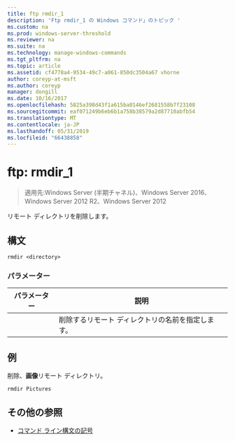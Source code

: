 ```yaml
---
title: ftp rmdir_1
description: 'Ftp rmdir_1 の Windows コマンド」のトピック '
ms.custom: na
ms.prod: windows-server-threshold
ms.reviewer: na
ms.suite: na
ms.technology: manage-windows-commands
ms.tgt_pltfrm: na
ms.topic: article
ms.assetid: cf4778a4-9534-49c7-a061-850dc3504a67 vhorne
author: coreyp-at-msft
ms.author: coreyp
manager: dongill
ms.date: 10/16/2017
ms.openlocfilehash: 5825a398d43f1a615ba0146ef2681558b7f23108
ms.sourcegitcommit: eaf071249b6eb6b1a758b38579a2d87710abfb54
ms.translationtype: MT
ms.contentlocale: ja-JP
ms.lasthandoff: 05/31/2019
ms.locfileid: "66438858"
---
```

# <a name="ftp-rmdir1"></a>ftp: rmdir_1

>適用先:Windows Server (半期チャネル)、Windows Server 2016、Windows Server 2012 R2、Windows Server 2012

リモート ディレクトリを削除します。   
## <a name="syntax"></a>構文  
```  
rmdir <directory>  
```  
### <a name="parameters"></a>パラメーター  

|  パラメーター  |                      説明                      |
|-------------|-------------------------------------------------------|
| <directory> | 削除するリモート ディレクトリの名前を指定します。 |

## <a name="BKMK_Examples"></a>例  
削除、**画像**リモート ディレクトリ。  
```  
rmdir Pictures  
```  
## <a name="additional-references"></a>その他の参照  
-   [コマンド ライン構文の記号](command-line-syntax-key.md)  
